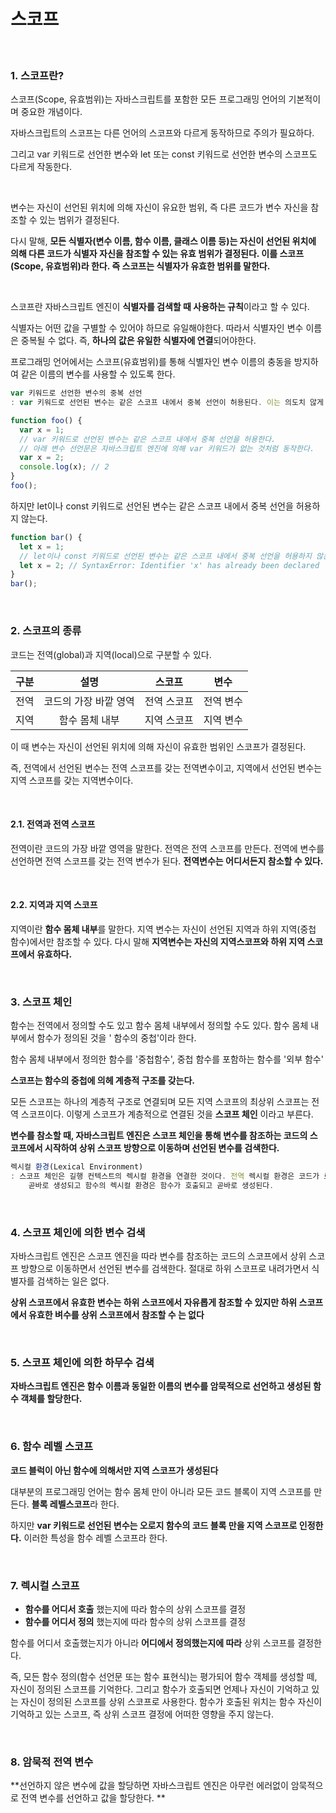 # 스코프

<br>

### 1. 스코프란?

스코프(Scope, 유효범위)는 자바스크립트를 포함한 모든 프로그래밍 언어의 기본적이며 중요한 개념이다.	

자바스크립트의 스코프는 다른 언어의 스코프와 다르게 동작하므로 주의가 필요하다.

그리고 var 키워드로 선언한 변수와 let 또는 const 키워드로 선언한 변수의 스코프도 다르게 작동한다.



<br>

변수는 자신이 선언된 위치에 의해 자신이 유요한 범위, 즉 다른 코드가 변수 자신을 참조할 수 있는 범위가 결정된다. 

다시 말해, **모든 식별자(변수 이름, 함수 이름, 클래스 이름 등)는 자신이 선언된 위치에 의해 다른 코드가 식별자 자신을 참조할 수 있는 유효 범위가 결정된다. 이를 스코프(Scope, 유효범위)라 한다. 즉 스코프는 식별자가 유효한 범위를 말한다.**

<br>

스코프란 자바스크립트 엔진이 **식별자를 검색할 때 사용하는 규칙**이라고 할 수 있다.

식별자는 어떤 값을 구별할 수 있어야 하므로 유일해야한다. 따라서 식별자인 변수 이름은 중복될 수 없다. 즉, **하나의 값은 유일한 식별자에 연결**되어야한다.

프로그래밍 언어에서는 스코프(유효범위)를 통해 식별자인 변수 이름의 충동을 방지하여 같은 이름의 변수를 사용할 수 있도록 한다.

~~~javascript
var 키워드로 선언한 변수의 중복 선언
: var 키워드로 선언된 변수는 같은 스코프 내에서 중복 선언이 허용된다. 이는 의도치 않게 변수값이 변경되는 부작용을 발생시킨다.
~~~

~~~javascript
function foo() {
  var x = 1;
  // var 키워드로 선언된 변수는 같은 스코프 내에서 중복 선언을 허용한다.
  // 아래 변수 선언문은 자바스크립트 엔진에 의해 var 키워드가 없는 것처럼 동작한다.
  var x = 2;
  console.log(x); // 2
}
foo();
~~~

하지만 let이나 const 키워드로 선언된 변수는 같은 스코프 내에서 중복 선언을 허용하지 않는다.

~~~javascript
function bar() {
  let x = 1;
  // let이나 const 키워드로 선언된 변수는 같은 스코프 내에서 중복 선언을 허용하지 않는다.
  let x = 2; // SyntaxError: Identifier 'x' has already been declared
}
bar();
~~~

<br>

### 2. 스코프의 종류

코드는 전역(global)과 지역(local)으로 구분할 수 있다.

| 구분 |         설명          |   스코프    |   변수    |
| :--: | :-------------------: | :---------: | :-------: |
| 전역 | 코드의 가장 바깥 영역 | 전역 스코프 | 전역 변수 |
| 지역 |    함수 몸체 내부     | 지역 스코프 | 지역 변수 |

이 때 변수는 자신이 선언된 위치에 의해 자신이 유효한 범위인 스코프가 결정된다.

즉, 전역에서 선언된 변수는 전역 스코프를 갖는 전역변수이고, 지역에서 선언된 변수는 지역 스코프를 갖는 지역변수이다.



<br>

#### 2.1. 전역과 전역 스코프

전역이란 코드의 가장 바깥 영역을 말한다. 전역은 전역 스코프를 만든다. 전역에 변수를 선언하면 전역 스코프를 갖는 전역 변수가 된다. **전역변수는 어디서든지 참소할 수 있다.**

<br>

#### 2.2. 지역과 지역 스코프

지역이란 **함수 몸체 내부**를 말한다. 지역 변수는 자신이 선언된 지역과 하위 지역(중첩 함수)에서만 참조할 수 있다. 다시 말해 **지역변수는 자신의 지역스코프와 하위 지역 스코프에서 유효하다.**



<br>

###  3. 스코프 체인

함수는 전역에서 정의할 수도 있고 함수 몸체 내부에서 정의할 수도 있다. 함수 몸체 내부에서 함수가 정의된 것을 ' 함수의 중첩'이라 한다.

함수 몸체 내부에서 정의한 함수를 '중첩함수', 중첩 함수를 포함하는 함수를 '외부 함수'

**스코프는 함수의 중첩에 의헤 계층적 구조를 갖는다.**

모든 스코프는 하나의 계층적 구조로 연결되며 모든 지역 스코프의 최상위 스코프는 전역 스코프이다. 이렇게 스코프가 계층적으로 연결된 것을 **스코프 체인** 이라고 부른다.

**변수를 참소할 때, 자바스크립트 엔진은 스코프 체인을 통해 변수를 참조하는 코드의 스코프에서 시작하여 상위 스코프 방향으로 이동하며 선언된 변수를 검색한다.**

~~~javascript
렉시컬 환경(Lexical Environment)
: 스코프 체인은 길행 컨텍스트의 렉시컬 환경을 연결한 것이다. 전역 렉시컬 환경은 코드가 로드되고
	곧바로 생성되고 함수의 렉시컬 환경은 함수가 호출되고 곧바로 생성된다.
~~~



<br>

### 4. 스코프 체인에 의한 변수 검색

자바스크립트 엔진은 스코프 엔진을 따라 변수를 참조하는 코드의 스코프에서 상위 스코프 방향으로 이동하면서 선언된 변수를 검색한다. 절대로 하위 스코프로 내려가면서 식별자를 검색하는 일은 없다.

**상위 스코프에서 유효한 변수는 하위 스코프에서 자유롭게 참조할 수 있지만 하위 스코프에서 유효한 벼수를 상위 스코프에서 참조할 수 는 없다**

<br>

### 5. 스코프 체인에 의한 하무수 검색

**자바스크립트 엔진은 함수 이름과 동일한 이름의 변수를 암묵적으로 선언하고 생성된 함수 객체를 할당한다.**



<br>

### 6. 함수 레벨 스코프

**코드 블럭이 아닌 함수에 의해서만 지역 스코프가 생성된다**

대부분의 프로그래밍 언어는 함수 몸체 만이 아니라 모든 코드 블록이 지역 스코프를 만든다. **블록 레벨스코프**라 한다.

하지만 **var 키워드로 선언된 변수는 오로지 함수의 코드 블록 만을 지역 스코프로 인정한다.** 이러한 특성을 함수 레벨 스코프라 한다.



<br>

### 7. 렉시컬 스코프

- **함수를 어디서 호출** 했는지에 따라 함수의 상위 스코프를 결정
- **함수를 어디서 정의** 했는지에 따라 함수의 상위 스코프를 결정

함수를 어디서 호출했는지가 아니라 **어디에서 정의했는지에 따라** 상위 스코프를 결정한다. 

즉, 모든 함수 정의(함수 선언문 또는 함수 표현식)는 평가되어 함수 객체를 생성할 떼, 자신이 정의된 스코프를 기억한다. 그리고 함수가 호출되면 언제나 자신이 기억하고 있는 자신이 정의된 스코프를 상위 스코프로 사용한다. 함수가 호출된 위치는 함수 자신이 기억하고 있는 스코프, 즉 상위 스코프 결정에 어떠한 영향을 주지 않는다.



<br>

### 8. 암묵적 전역 변수

**선언하지 않은 변수에 값을 할당하면 자바스크립트 엔진은 아무런 에러없이 암묵적으로 전역 변수를 선언하고 값을 할당한다. **

